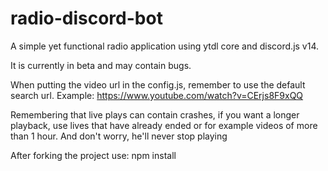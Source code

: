# radio-discord-bot
A simple yet functional radio application using ytdl core and discord.js v14.

It is currently in beta and may contain bugs.

When putting the video url in the config.js, remember to use the default search url. Example: https://www.youtube.com/watch?v=CErjs8F9xQQ

Remembering that live plays can contain crashes, if you want a longer playback, use lives that have already ended or for example videos of more than 1 hour. And don't worry, he'll never stop playing

After forking the project use: npm install
